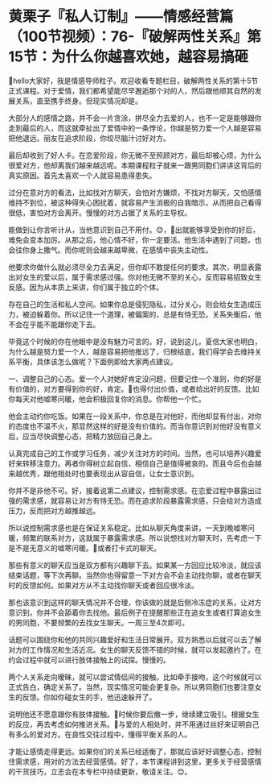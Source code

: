 # 黄栗子『私人订制』——情感经营篇（100节视频）：76-『破解两性关系』第15节：为什么你越喜欢她，越容易搞砸

🎼hello大家好，我是情感导师粒子。欢迎收看专题栏目，破解两性关系的第十5节正式课程。对于爱情，我们都希望能尽早邂逅那个对的人，然后跟他顺其自然的发展关系，直至携手终身。但现实情况却是。

大部分人的感情之路，并不会一片贪涂，拼尽全力去爱的人，也不一定是能够跟你走到最后的人，而这就牵扯出了爱情中的一条悖论，你越是努力爱一个人越是容易把他退远。丽友在追求阶段，你绞尽脑汁讨好对方。

最后却收到了好人卡。在恋爱阶段，你无微不至照顾对方，最后却被心烦，为什么很爱对方，他却离我们越来越远呢。本期课程粒子就来一跟男同胞们讲讲这背后的真实原因。首先太喜欢一个人就容易患得患失。

过分在意对方的看法，比如找对方聊天，会怕对方嫌烦，不找对方聊天，又怕感情维持不到位，被这种得失心困扰着，就容易产生消极的自我暗示，从而把自己看得很低，害怕对方会离开。慢慢的对方占据了关系的主导权。

能做到让你言听计从，当他意识到自己不用付。😊，🎼出就能够享受到你的好后，难免会变本加厉。从那之后，他心情不好，你一定要活。他生活中遇到了问题，也会往你身上撒气。而你呢则会越来越卑微，在感情中丧失主动性。

他要求你做什么就必须尽全力去满足，但你却不敢提任何的要求。其次，明显表露出对女生的爱以后，属于需求感过强。你对他无微不至的关心，反而容易招致女生反感。因为从本质上来讲，你们属于独立的个体。

存在自己的生活和私人空间。如果你总是侵犯隐私，过分关心，则会给女生造成压力，被迫躲着你。所以记住一个道理，被偏案的，总是有恃无恐。关系失衡后，他不会在乎能不能跟你走下去。

毕竟这个时候的你在他眼中是没有魅力可言的。好，说到这儿，夏信大家也明白，为什么越是努力爱一个人，越是容易把他推远了，归根结底，我们得学会去维持关系平衡，具体该怎么做呢？下面例即给大家两点建议。

一、调整自己的心态。爱一个人对她好肯定没问题，但要记住一个准则，你的好是有价值的，对方要得到你的好，肯定。🎼也得付出价值，或者给出好的反馈。比如你每天对他嘘寒问暖，他会积极回复你的消息。你帮他一个忙。

他会主动约你吃饭。如果在一段关系中，你总是在对他好，而他却显有付出，对你的态度也不温不火，那显然这样的好是没有价值的。而当你意识到对他好没有意义后，应当尽快调整心态，把精力放回自己身上。

认真完成自己的工作或学习任务，减少关注对方的时间。当然，也可以培养兴趣爱好来转移注意力。再者你得树立起自信，相信自己是值得被哀的。而且今后也会越来越优秀，跟他相处时也要表现出从容自信，让女士意识到。

你并不是非他不可。好，接着说第二点建议，控制需求感。在恋爱过程中暴露出过强的需求感，就容易让对方有恃无恐。而在追求阶段暴露需求感，只会给对方造成压力，反而把对方越推越远。

所以说控制需求感也是在保证关系稳定。比如从聊天角度来讲，一天到晚嘘寒问暖，频繁的联系对方，这就属于暴露需求感。所以说想找对方聊天时，先考虑一下是不是无意义的嘘寒问暖。🎼或者打卡式的聊天。

那些有意义的聊天应当是双方都有兴趣聊下去。如果某一方回应比较冷淡，就应该结束话题，等下次再聊。当然你也得留意一下对方会不会主动找你聊，或者在聊天时的反馈如何。如果对方从不主动找你聊天或者回应很冷淡。

那也该意识到这样的聊天情况并不合理，你该做的就是后侧冷冻症的关系，让对方意识到，你并不会舔着你去找他。最后例子在提醒那些正在追女生或者打算追女生的男同胞，不要频繁的去找女生聊天。一周三至4次即可。

话题可以围绕你和他的共同兴趣爱好和生活日常展开。双方熟悉以后就可以去了解对方的工作情况和生活近况。女生的聊天反馈不错的时候，就可以发起邀约了。在约会过程中就可以进行肢体接触上的试探。慢慢的。

两个人关系走向暧昧，就可以尝试情侣间的接触。比如牵手接吻，这个时候就可以正式告白，确定关系了。当然，现实情况可能会更复杂。所以男同胞们也要注意女生的反馈。你如你碰女生的手，他迅速躲开了。

说明他还不愿意跟你有肢体接触。🎼时候你要后撤一步，继续建立吸引。根据女生的反应，再去考虑如何推进关系。🎼与爱的人相处时，并不用通过丝好来证明自己有多么的爱对方。在良性交往过程中，懂得平衡关系的人。

才能让感情走得更远。如果你们的关系已经适衡了，那就应该好好调整心态，控制住需求感，用对的方法去经营感情。好了，本节课程讲到这里，更多关于经营感情的干货技巧，立志会在本专栏中持续更新，敬请关注。😊。

